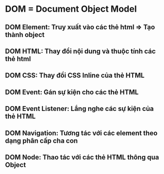 # DOM = Document Object Model

## DOM Element: Truy xuất vào các thẻ html => Tạo thành object

## DOM HTML: Thay đổi nội dung và thuộc tính các thẻ html

## DOM CSS: Thay đổi CSS Inline của thẻ HTML

## DOM Event: Gán sự kiện cho các thẻ HTML

## DOM Event Listener: Lắng nghe các sự kiện của thẻ HTML

## DOM Navigation: Tương tác với các element theo dạng phân cấp cha con

## DOM Node: Thao tác với các thẻ HTML thông qua Object
